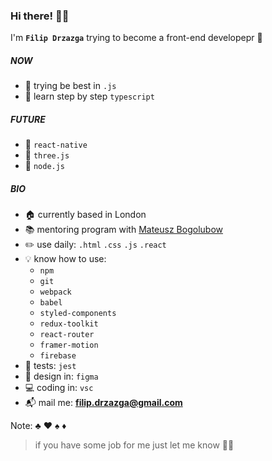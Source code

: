### Hi there! :vampire::sparkles:

I'm **`Filip Drzazga`** trying to become a front-end developepr :dart:

##### NOW
- :blossom: trying be best in `.js`
- :seedling: learn step by step `typescript`

##### FUTURE
- :crystal_ball: `react-native`
- :crystal_ball: `three.js`
- :crystal_ball: `node.js`

##### BIO
- :house: currently based in London
- :books: mentoring program with [Mateusz Bogolubow](https://devmentor.pl/)
- :pencil2: use daily: `.html` `.css` `.js` `.react`
- :bulb: know how to use:
  + `npm`
  + `git`
  + `webpack`
  + `babel`
  + `styled-components`
  + `redux-toolkit`
  + `react-router`
  + `framer-motion`
  + `firebase`
- :hammer: tests: `jest`
- :art: design in: `figma`
- :computer: coding in: `vsc`
- :mailbox_with_mail: mail me: **filip.drzazga@gmail.com**

Note: :clubs: :hearts: :spades: :diamonds:
> if you have some job for me just let me know :speech_balloon::tongue:
